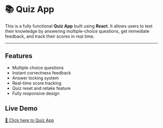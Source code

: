 
  <div class="container">
    <h1>📚 Quiz App</h1>
    <p>This is a fully functional <strong>Quiz App</strong> built using <strong>React</strong>. It allows users to test their knowledge by answering multiple-choice questions, get immediate feedback, and track their scores in real time.</p>

<hr />
<h2>Features</h2>
    <ul>
      <li> Multiple choice questions</li>
      <li> Instant correctness feedback</li>
      <li> Answer locking system</li>
      <li>Real-time score tracking</li>
      <li> Quiz reset and retake feature</li>
      <li> Fully responsive design</li>
    </ul>



<h2>Live Demo</h2>
    <p><a href="https://quiz-web-lilac.vercel.app/" target="_blank">🚀 Click here to  Quiz App</a></p>



